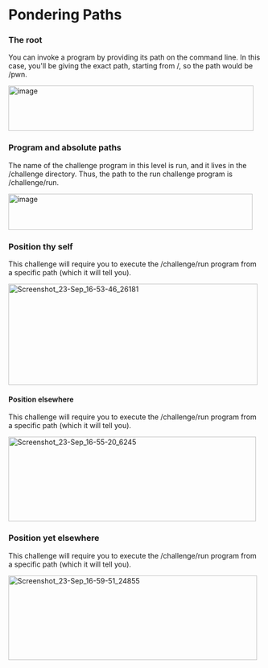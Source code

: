 # Pondering Paths

### The root

You can invoke a program by providing its path on the command line. In this case, you'll be giving the exact path, starting from /, so the path would be /pwn.

<img width="487" height="90" alt="image" src="https://github.com/user-attachments/assets/4d357fff-e10b-40f2-adea-699e438c02df" />

### Program and absolute paths

The name of the challenge program in this level is run, and it lives in the /challenge directory. Thus, the path to the run challenge program is /challenge/run.

<img width="485" height="72" alt="image" src="https://github.com/user-attachments/assets/81b1f25a-b688-4036-b9c8-c77c899da317" />

### Position thy self

This challenge will require you to execute the /challenge/run program from a specific path (which it will tell you).

<img width="495" height="201" alt="Screenshot_23-Sep_16-53-46_26181" src="https://github.com/user-attachments/assets/0fbf746e-c886-40f0-bc6b-8411a462db34" />

#### Position elsewhere

This challenge will require you to execute the /challenge/run program from a specific path (which it will tell you).

<img width="492" height="168" alt="Screenshot_23-Sep_16-55-20_6245" src="https://github.com/user-attachments/assets/3cd95ce5-141b-4f98-972a-be732ef78be6" />

### Position yet elsewhere

This challenge will require you to execute the /challenge/run program from a specific path (which it will tell you).

<img width="494" height="168" alt="Screenshot_23-Sep_16-59-51_24855" src="https://github.com/user-attachments/assets/d6a415b2-58ec-4273-89c0-46da46242059" />
